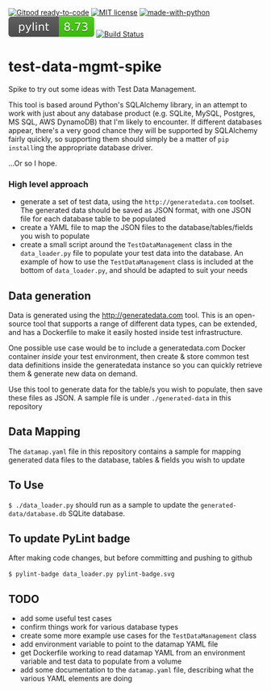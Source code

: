 [![Gitpod ready-to-code](https://img.shields.io/badge/Gitpod-ready--to--code-blue?logo=gitpod)](https://gitpod.io/#https://github.com/monch1962/test-data-mgmt-spike)
[![MIT license](https://img.shields.io/badge/License-MIT-blue.svg)](https://lbesson.mit-license.org/)
[![made-with-python](https://img.shields.io/badge/Made%20with-Python-1f425f.svg)](https://www.python.org/)
[![pylint](https://raw.githubusercontent.com/monch1962/test-data-mgmt-spike/main/pylint-badge.svg)](https://github.com/monch1962/test-data-mgmt-spike)
[![Build Status](https://dev.azure.com/monch1962/monch1962/_apis/build/status/monch1962.test-data-mgmt-spike?branchName=main)](https://dev.azure.com/monch1962/monch1962/_build/latest?definitionId=14&branchName=main)

# test-data-mgmt-spike
Spike to try out some ideas with Test Data Management.

This tool is based around Python's SQLAlchemy library, in an attempt to work with just about any database product (e.g. SQLite, MySQL, Postgres, MS SQL, AWS DynamoDB) that I'm likely to encounter. If different databases appear, there's a very good chance they will be supported by SQLAlchemy fairly quickly, so supporting them should simply be a matter of `pip install`ing the appropriate database driver.

...Or so I hope.

### High level approach
- generate a set of test data, using the `http://generatedata.com` toolset. The generated data should be saved as JSON format, with one JSON file for each database table to be populated
- create a YAML file to map the JSON files to the database/tables/fields you wish to populate
- create a small script around the `TestDataManagement` class in the `data_loader.py` file to populate your test data into the database. An example of how to use the `TestDataManagement` class is included at the bottom of `data_loader.py`, and should be adapted to suit your needs

## Data generation

Data is generated using the http://generatedata.com tool. This is an open-source tool that supports a range of different data types, can be extended, and has a Dockerfile to make it easily hosted inside test infrastructure.

One possible use case would be to include a generatedata.com Docker container *inside* your test environment, then create & store common test data definitions inside the generatedata instance so you can quickly retrieve them & generate new data on demand.

Use this tool to generate data for the table/s you wish to populate, then save these files as JSON. A sample file is under `./generated-data` in this repository

## Data Mapping

The `datamap.yaml` file in this repository contains a sample for mapping generated data files to the database, tables & fields you wish to update

## To Use

`$ ./data_loader.py` should run as a sample to update the `generated-data/database.db` SQLite database.

## To update PyLint badge

After making code changes, but before committing and pushing to github

`$ pylint-badge data_loader.py pylint-badge.svg`

## TODO
- add some useful test cases
- confirm things work for various database types
- create some more example use cases for the `TestDataManagement` class
- add environment variable to point to the datamap YAML file
- get Dockerfile working to read datamap YAML from an environment variable and test data to populate from a volume
- add some documentation to the `datamap.yaml` file, describing what the various YAML elements are doing